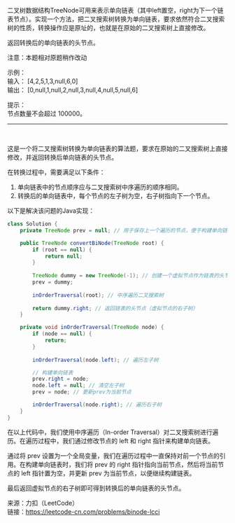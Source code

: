 二叉树数据结构TreeNode可用来表示单向链表（其中left置空，right为下一个链表节点）。实现一个方法，把二叉搜索树转换为单向链表，要求依然符合二叉搜索树的性质，转换操作应是原址的，也就是在原始的二叉搜索树上直接修改。                              

返回转换后的单向链表的头节点。                           

注意：本题相对原题稍作改动                              

示例：                                
输入： [4,2,5,1,3,null,6,0]                                  
输出： [0,null,1,null,2,null,3,null,4,null,5,null,6]                                   

提示：                                 
节点数量不会超过 100000。                             

***

​                 

这是一个将二叉搜索树转换为单向链表的算法题，要求在原始的二叉搜索树上直接修改，并返回转换后单向链表的头节点。

在转换过程中，需要满足以下条件：
1. 单向链表中的节点顺序应与二叉搜索树中序遍历的顺序相同。
2. 转换后的单向链表中，每个节点的左子树为空，右子树指向下一个节点。

以下是解决该问题的Java实现：

```java
class Solution {
    private TreeNode prev = null; // 用于保存上一个遍历的节点，便于构建单向链表

    public TreeNode convertBiNode(TreeNode root) {
        if (root == null) {
            return null;
        }
        
        TreeNode dummy = new TreeNode(-1); // 创建一个虚拟节点作为链表的头节点
        prev = dummy;
        
        inOrderTraversal(root); // 中序遍历二叉搜索树
        
        return dummy.right; // 返回链表的头节点（虚拟节点的右子树）
    }

    private void inOrderTraversal(TreeNode node) {
        if (node == null) {
            return;
        }
        
        inOrderTraversal(node.left); // 遍历左子树

        // 构建单向链表
        prev.right = node;
        node.left = null; // 清空左子树
        prev = node; // 更新prev为当前节点

        inOrderTraversal(node.right); // 遍历右子树
    }
}
```

在以上代码中，我们使用中序遍历（In-order Traversal）对二叉搜索树进行遍历。在遍历过程中，我们通过修改节点的 left 和 right 指针来构建单向链表。

通过将 prev 设置为一个全局变量，我们在遍历过程中一直保持对前一个节点的引用。在构建单向链表时，我们将 prev 的 right 指针指向当前节点，然后将当前节点的 left 指针置为空，并更新 prev 为当前节点，以便继续构建链表。

最后返回虚拟节点的右子树即可得到转换后的单向链表的头节点。            





来源：力扣（LeetCode）                                 
链接：https://leetcode-cn.com/problems/binode-lcci

